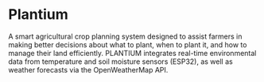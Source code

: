 # Plantium
A smart agricultural crop planning system designed to assist farmers in making better decisions about what to plant, when to plant it, and how to manage their land efficiently. PLANTIUM integrates real-time environmental data from temperature and soil moisture sensors (ESP32), as well as weather forecasts via the OpenWeatherMap API.
